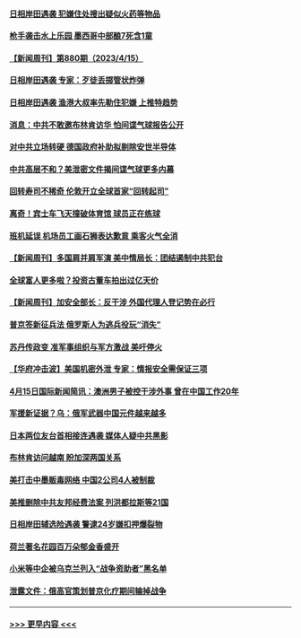 #### [日相岸田遇袭 犯嫌住处搜出疑似火药等物品](../pages/prog202/a103691887.md?t=04161543) 
#### [枪手袭击水上乐园 墨西哥中部酿7死含1童](../pages/prog202/a103691913.md?t=04161543) 
#### [【新闻周刊】第880期（2023/4/15）](../pages/prog202/a103691904.md?t=04161543) 
#### [日相岸田遇袭 专家：歹徒丢掷管状炸弹](../pages/prog202/a103691902.md?t=04161543) 
#### [日相岸田遇袭 渔港大叔率先勒住犯嫌 上推特趋势](../pages/prog202/a103691895.md?t=04161543) 
#### [消息：中共不敢邀布林肯访华 怕间谍气球报告公开](../pages/prog202/a103691872.md?t=04161543) 
#### [对中共立场转硬 德国政府补助拟剔除安世半导体](../pages/prog202/a103691858.md?t=04161543) 
#### [中共高层不和？美泄密文件揭间谍气球更多内幕](../pages/prog202/a103691836.md?t=04161543) 
#### [回转寿司不稀奇 伦敦开立全球首家“回转起司”](../pages/prog202/a103691841.md?t=04161543) 
#### [离奇！宾士车飞天撞破体育馆 球员正在练球](../pages/prog202/a103691838.md?t=04161543) 
#### [班机延误 机场员工画石狮表达歉意 乘客火气全消](../pages/prog202/a103691830.md?t=04161543) 
#### [【新闻周刊】多国肩并肩军演 美中情局长：团结遏制中共犯台](../pages/prog202/a103691668.md?t=04161543) 
#### [全球富人更多啦？投资古董车拍出过亿天价](../pages/prog202/a103691634.md?t=04161543) 
#### [【新闻周刊】加安全部长：反干涉 外国代理人登记势在必行](../pages/prog202/a103691665.md?t=04161543) 
#### [普京签新征兵法 俄罗斯人为逃兵役玩“消失”](../pages/prog202/a103691635.md?t=04161543) 
#### [苏丹传政变 准军事组织与军方激战 美吁停火](../pages/prog202/a103691633.md?t=04161543) 
#### [【华府冲击波】美国机密外泄 专家：情报安全需保证三项](../pages/prog202/a103691636.md?t=04161543) 
#### [4月15日国际新闻简讯：澳洲男子被控干涉外事 曾在中国工作20年](../pages/prog202/a103691632.md?t=04161543) 
#### [军援新证据？乌：俄军武器中国元件越来越多](../pages/prog202/a103691610.md?t=04161543) 
#### [日本两位友台首相接连遇袭 媒体人疑中共黑影](../pages/prog202/a103691601.md?t=04161543) 
#### [布林肯访问越南 盼加深两国关系](../pages/prog202/a103691500.md?t=04161543) 
#### [美打击中墨贩毒网络 中国2公司4人被制裁](../pages/prog202/a103691501.md?t=04161543) 
#### [美推删除中共友邦经费法案 列洪都拉斯等21国](../pages/prog202/a103691502.md?t=04161543) 
#### [日相岸田辅选险遇袭 警逮24岁嫌扣押爆裂物](../pages/prog202/a103691503.md?t=04161543) 
#### [荷兰著名花园百万朵郁金香盛开](../pages/prog202/a103691504.md?t=04161543) 
#### [小米等中企被乌克兰列入“战争资助者”黑名单](../pages/prog202/a103691481.md?t=04161543) 
#### [泄露文件：俄高官策划普京化疗期间输掉战争](../pages/prog202/a103691410.md?t=04161543) 

----
#### [ >>> 更早内容 <<< ](../indexes/prog202-earlier.md)
